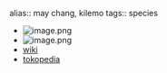 alias:: may chang, kilemo
tags:: species

- ![image.png](https://peach-geographical-bat-397.mypinata.cloud/ipfs/QmXuSSCeAr1KLRfeC3RcxPZrFxMeKVZMF2uCuCnH52oAUT)
- ![image.png](https://peach-geographical-bat-397.mypinata.cloud/ipfs/QmTnhZosPnr5idtxHuvBe6WfdxcrrQ6gPdc5ajExmoYJs3)
- [wiki](https://en.wikipedia.org/wiki/Litsea_cubeba)
- [tokopedia](https://www.tokopedia.com/saungbibitbt/bibit-pohon-kilemo-tanaman-hutan-lemo-litsea-cibuba-l?extParam=ivf%3Dfalse%26src%3Dsearch&refined=true)